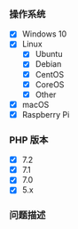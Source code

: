 <!--请遵守该模板，不符合规范的问题直接关闭，不予解答-->

### 操作系统

<!-- 将你的操作系统保留，其他的删除 -->

* [x] Windows 10
* [x] Linux
  * [x] Ubuntu
  * [x] Debian
  * [x] CentOS
  * [x] CoreOS
  * [x] Other <!--将 Other 替换为你操作系统名称-->
* [x] macOS
* [x] Raspberry Pi

### PHP 版本

<!--选择一项之后，删除其他选项-->

* [x] 7.2
* [x] 7.1
* [x] 7.0
* [x] 5.x

### 问题描述

<!--贴出终端执行内容-->





<!--提交问题之前务必点击预览（Preview）标签-->
